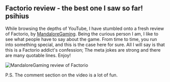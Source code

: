 ## Factorio review - the best one I saw so far! <author>psihius</author>

While browsing the depths of YouTube, I have stumbled onto a fresh review of Factorio, by [MandaloreGaming](https://www.youtube.com/channel/UClOGLGPOqlAiLmOvXW5lKbw). Being the curious person I am, I like to see what people have to say about the game. From time to time, you run into something special, and this is the case here for sure. All I will say is that this is a Factorio addict's confession; The meta jokes are strong and there are many quotable lines. Enjoy!

![MandaloreGaming review of Factorio](https://www.youtube.com/watch?v=YR1Yf7Nh9jI)

P.S. The comment section on the video is a lot of fun.
